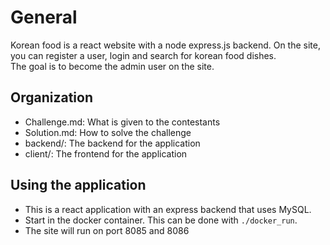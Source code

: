 # General 

Korean food is a react website with a node express.js backend. On the site, you can register a user, login and search for korean food dishes.  
The goal is to become the admin user on the site.  
## Organization
- Challenge.md: What is given to the contestants 
- Solution.md: How to solve the challenge 
- backend/: The backend for the application 
- client/: The frontend for the application 

## Using the application 
- This is a react application with an express backend that uses MySQL. 
- Start in the docker container. This can be done with ``./docker_run``.
- The site will run on port 8085 and 8086

